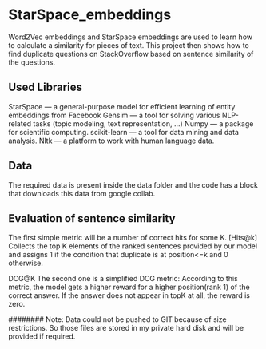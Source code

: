 # StarSpace_embeddings
Word2Vec embeddings and StarSpace embeddings are used to learn how to calculate a similarity for pieces of text. 
This project then shows how to find duplicate questions on StackOverflow based on sentence similarity of the questions.

## Used Libraries
StarSpace — a general-purpose model for efficient learning of entity embeddings from Facebook
Gensim — a tool for solving various NLP-related tasks (topic modeling, text representation, ...)
Numpy — a package for scientific computing.
scikit-learn — a tool for data mining and data analysis.
Nltk — a platform to work with human language data.

## Data
The required data is present inside the data folder and the code has a block that downloads this data from google collab.

## Evaluation of sentence similarity
The first simple metric will be a number of correct hits for some K. [Hits@k]
Collects the top K elements of the ranked sentences provided by our model and assigns 1 if the condition that duplicate is at position<=k and 0 otherwise.

DCG@K
The second one is a simplified DCG metric:
According to this metric, the model gets a higher reward for a higher position(rank 1) of the correct answer. If the answer does not appear in topK at all, the reward is zero.

######## Note: Data could not be pushed to GIT because of size restrictions. So those files are stored in my private hard disk and will be provided if required.

